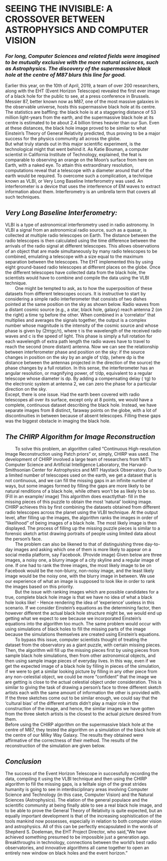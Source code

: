 # SEEING THE INVISIBLE: A CROSSOVER BETWEEN ASTROPHYSICS AND COMPUTER VISION
### *For  long,  Computer  Sciences  and  related  fields  were  imagined  to  be  mutually  exclusive with the more natural sciences, such as Astrophysics. The discovery of the supermassive black hole at the centre of M87 blurs this line for good.*
Earlier  this  year,  on  the  10th  of  April,  2019,  a  team of over 200 researchers, along with the EHT (Event  Horizon  Telescope)  revealed  the  first  ever  image of a black hole for the public to see, at a press conference  in  Brussels.  Messier  87,  better  known  now as M87, one of the most massive galaxies in the observable universe, hosts this supermassive black hole  at  its  centre.  The  statistics  are  baffling:  the  black hole is at a staggering distance of 53 million light-years  from  the  earth,  and  the  supermassive  black hole at its centre is estimated to be about 2.4 billion  times  heavier  than  our  Sun.  Even  at  these  distances, the black hole image proved to be similar to  what  Einstein’s  Theory  of  General  Relativity  predicted,  thus  proving  to  be  a  major  success  for  the physics community all across the globe.
<br>But  what  truly  stands  out  in  this  major  scientific  experiment,  is  the  technological  might  that  went  behind  it.  As  Katie  Bouman,  a  computer  scientist  in  California  Institute  of  Technology,  explained,  the  feat  is  comparable  to  observing  an  orange  on  the  Moon’s  surface  from  here  on  Earth,  with  a  naked eye. To attain this extraordinary resolution, computations reveal that a telescope with a diameter around  that  of  the  earth  would  be  required.  To  overcome such a complication, a technique known as VLBI, or Very Long Baseline Interferometry was used.  An  interferometer  is  a  device  that  uses  the  interference  of  EM  waves  to  extract  information  about  them.  Interferometry  is  an  umbrella  term  that covers all such techniques.
## *Very Long Baseline Interferometry:*
VLBI  is  a  type  of  astronomical  interferometry  used  in  radio  astronomy.  In  VLBI  a  signal  from  an astronomical radio source, such as a quasar, is collected  at  multiple  radio  telescopes  on  Earth.  The distance between the radio telescopes is then calculated  using  the  time  difference  between  the  arrivals  of  the  radio  signal  at  different  telescopes.  This allows observations of an object that are made simultaneously  by  many  radio  telescopes  to  be  combined, emulating a telescope with a size equal to the maximum separation between the telescopes. The EHT implemented this by using eight ground-based  radio  telescopes  at  different  places  on  the  globe. Once the different telescopes have collected data from the black hole, the scientists would have to  combine  and  compile  the  data  using  the  VLBI  technique.
<br>&nbsp;&nbsp;&nbsp;&nbsp;&nbsp;&nbsp;&nbsp;&nbsp;One  might  be  tempted  to  ask,  as  to  how  the  superposition  of  these  datasets  from  different  telescopes  occurs.  It  is  instructive  to  start  by  considering   a   simple   radio   interferometer   that   consists of two dishes pointed at the same position on  the  sky  as  shown  below.  Radio  waves  from  a  distant  cosmic  source  (e.g.,  a  star,  black  hole,  galaxy)  reach  antenna  2  (on  the  right)  a  time  τg before the other. When combined in a ‘correlator’ that  multiplies  and  averages  the  signals  together,  the output is a complex number whose magnitude is the intensity of the cosmic source and whose phase is given by (2πτgc/τ), where τ is the wavelength of  the  received  radio  waves  and  c  is  the  speed  of  light.  This  phase  is  simply  a  full  rotation  for  each  wavelength  of  extra  path  length  the  radio  waves  have  to  travel  to  reach  the  second  (more  distant)  antenna. Now we can see the relationship between interferometer phase and position on the sky: if the source changes in position on the sky by an angle of τ/dp,  (where  dp  is  the  distance  between  the  antennas projected in the direction of the source) the phase changes by a full rotation. In this sense, the  interferometer  has  an  angular  resolution,  or  magnifying power, of τ/dp, equivalent to a regular telescope  whose  diameter  is  dp.  By  adding  a  compensating delay ( τg) to the electronic system at antenna  2,  we  can  zero  the  phase  for  a  particular  direction on the sky.
<br>Except,  there  is  one  issue.  Had  the  earth  been  covered    with    radio    telescopes    all    over    its    surface,  except  only  at  8  points,  we  would  have  a   complete,   continuous   dataset   describing   the   black hole. Instead, we have separate images from 8  distinct,  faraway  points  on  the  globe,  with  a  lot  of  discontinuities  in  between  because  of  absent  telescopes.   Filling   these   gaps   was   the   biggest   obstacle in imaging the black hole.
## *The CHIRP Algorithm for Image Reconstruction*
&nbsp;&nbsp;&nbsp;&nbsp;&nbsp;&nbsp;&nbsp;&nbsp;To    solve    this    problem,    an    algorithm    called     “Continuous     High-resolution     Image     Reconstruction  using  Patch  priors”  or,  simply,  CHIRP  was  used.  The  development  of  CHIRP  involved  a  large  team  of  researchers  from  MIT’s  Computer   Science   and   Artificial   Intelligence   Laboratory,  the  Harvard-Smithsonian  Center  for  Astrophysics   and   MIT   Haystack   Observatory.   Due to a limited number of telescopes used on the earth, we get a dataset that is not continuous, and we can fill the missing gaps in an infinite number of ways,  but  some  images  formed  by  filling  the  gaps  are more likely to be natural renditions of a black hole, while others won’t be as likely to be so. (Fill in an example/ image) This algorithm does exactlythat- fill in the missing pieces of this puzzle to obtain the most ‘natural’ looking image. CHIRP achieves this by first combining the datasets obtained from different radio telescopes across the planet using the VLBI technique. At the output level, after filling up the images, the algorithm ranks the images in order of “likelihood” of being images of a black hole. The most likely image is then displayed. The process of filling  up  the  missing  puzzle  pieces  is  similar  to  a  forensic  sketch  artist  drawing  portraits  of  people  using limited data about the person’s face.
<br>&nbsp;&nbsp;&nbsp;&nbsp;&nbsp;&nbsp;&nbsp;&nbsp;The problem can also be likened to that of distinguishing three day-to-day images and asking which  one  of  them  is  more  likely  to  appear  on  a  social  media  platform,  say  Facebook.  (Provide  image) Given below are three images, a noisy one, a blurry image of a city skyline and a regular image of one. If one had to rank the three images, the most likely image to be on Facebook would be the non-blurry, non-noisy image, and the least likely image would  be  the  noisy  one,  with  the  blurry  image  in  between. We use our experience of what an image is supposed to look like in order to rank the images based on this priority.
<br>&nbsp;&nbsp;&nbsp;&nbsp;&nbsp;&nbsp;&nbsp;&nbsp;But  the  issue  with  ranking  images  which  are possible candidates for a true, complete black hole image is that we have no idea of what a black hole  looks  like!  -  Hence  rendering  the  idea  of  ‘experience’ useless in this scenario. If we consider Einstein’s equations as the determining factor, then however  different  the  actual  black  hole  structure  might be, we would end up getting what we expect to see because we incorporated Einstein’s equations into  the  algorithm  too  much.  The  same  problem  would occur with using simulations of black holes to  fill  the  missing  parts  of  the  image  because  the  simulations themselves are created using Einstein’s equations.
<br>&nbsp;&nbsp;&nbsp;&nbsp;&nbsp;&nbsp;&nbsp;&nbsp;To  bypass  this  issue,  computer  scientists  thought of treating the dataset from the observatory as a giant puzzle, with certain missing pieces. Then, the algorithm will fill up the missing pieces first by using  pieces  from  sample  black  hole  simulations,  then  from  other  astronomical  objects,  and  then  using  sample  image  pieces  of  everyday  lives.  In  this  way,  even  if  we  get  the  expected  image  of  a  black hole by filling in pieces of the simulation, if we were to get a similar looking picture by filling in any other piece from any non-celestial object, we could  be  more  “confident”  that  the  image  we  are  getting is close to the actual celestial object under consideration. This is similar to giving the task of drawing  a  person’s  face  to  three  different  sketch  artists  each  with  the  same  amount  of  information  the  other  is  provided  with.  If  the  three  sketches  come out to be similar enough, we could say that the ‘cultural bias’ of the different artists didn’t play a major role in the construction of the image, and hence,  the  similar  images  we  have  gotten  from  the three sketch artists is the closest to the actual picture desired from them.
<br>Before   using   the   CHIRP   algorithm   on   the   supermassive  black  hole  at  the  centre  of  M87,  they  tested  the  algorithm  on  a  simulation  of  the  black hole at the centre of our Milky Way Galaxy. The  results  they  obtained  were  affirmative  of  the  correctness  of  their  method.  The  results  of  the  reconstruction of the simulation are given below.
## *Conclusion*
The  success  of  the  Event  Horizon  Telescope  in  successfully recording the data, compiling it using the  VLBI  technique  and  then  using  the  CHIRP  algorithm  to  fill  the  missing  gaps,  is  a  telltale  sign  of  the  great  strides  humanity  is  going  to  see  in   interdisciplinary   areas   involving   Computer   Science  and  Technology  (in  this  case,  Computer  Vision)  and  the  Natural  Sciences  (Astrophysics).  The   elation   of   the   general   populace   and   the   scientific  community  at  being  finally  able  to  see  a  real  black  hole  image,  and  to  be  able  to  prove  the General Theory of Relativity is quite expected, but  an  equally  important  development  is  that  of  the increasing sophistication of the tools mankind now   possesses,   especially   in   relation   to   both   computer vision and astrophysics. All of this can be perfectly  encapsulated  in  the  words  of  Shepherd  S.  Doeleman,  the  EHT  Project  Director,  who  said,”We have achieved something presumed to be impossible just a generation ago. Breakthroughs in technology, connections between the world’s best radio  observatories,  and  innovative  algorithms  all  came together to open an entirely new window on black holes and the event horizon.”